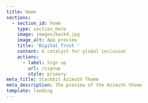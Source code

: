```yaml
---
title: Home
sections:
  - section_id: home
    type: section_hero
    image: images/back4.jpg
    image_alt: App preview
    title: 'Digital Trust '
    content: A catalyst for global inclusion
    actions:
      - label: Sign up
        url: /signup
        style: primary
meta_title: Stackbit Azimuth Theme
meta_description: The preview of the Azimuth theme
template: landing
---
```

